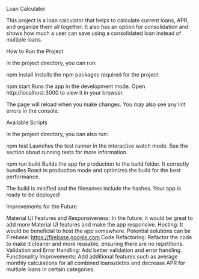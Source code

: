 Loan Calculator

This project is a loan calculator that helps to calculate current loans, APR, and organize them all together. It also has an option for consolidation and shows how much a user can save using a consolidated loan instead of multiple loans.

How to Run the Project

In the project directory, you can run:

npm install
Installs the npm packages required for the project.

npm start
Runs the app in the development mode.
Open http://localhost:3000 to view it in your browser.

The page will reload when you make changes.
You may also see any lint errors in the console.

Available Scripts

In the project directory, you can also run:

npm test
Launches the test runner in the interactive watch mode.
See the section about running tests for more information.

npm run build
Builds the app for production to the build folder.
It correctly bundles React in production mode and optimizes the build for the best performance.

The build is minified and the filenames include the hashes.
Your app is ready to be deployed!

Improvements for the Future

Material UI Features and Responsiveness: In the future, it would be great to add more Material UI features and make the app responsive.
Hosting: It would be beneficial to host the app somewhere. Potential solutions can be Firebase: https://firebase.google.com
Code Refactoring: Refactor the code to make it cleaner and more reusable, ensuring there are no repetitions.
Validation and Error Handling: Add better validation and error handling.
Functionality Improvements: Add additional features such as average monthly calculations for all combined loans/debts and decrease APR for multiple loans in certain categories.

